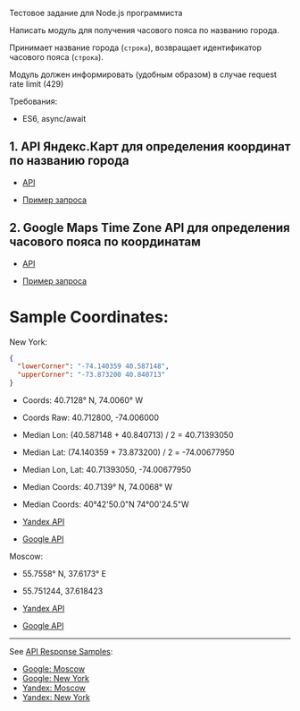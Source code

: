 Тестовое задание для Node.js программиста

Написать модуль для получения часового пояса по названию города.

Принимает название города (`строка`), возвращает идентификатор часового пояса (`строка`).

Модуль должен информировать (удобным образом) в случае request rate limit (429)

Требования:

- ES6, async/await

## 1. API Яндекс.Карт для определения координат по названию города

- [API](https://tech.yandex.ru/maps/geocoder/)

- [Пример запроса](https://geocode-maps.yandex.ru/1.x/?geocode=${city}&format=json&results=1)

## 2. Google Maps Time Zone API для определения часового пояса по координатам

- [API](https://developers.google.com/maps/documentation/timezone/start)

- [Пример запроса](https://maps.googleapis.com/maps/api/timezone/json?location=${coord}&timestamp=${timestamp}&key=${key})

# Sample Coordinates:

New York:

```json
{
  "lowerCorner": "-74.140359 40.587148",
  "upperCorner": "-73.873200 40.840713"
}
```
- Coords: 40.7128° N, 74.0060° W
- Coords Raw: 40.712800, -74.006000
- Median Lon: (40.587148 + 40.840713) / 2 = 40.71393050
- Median Lat: (74.140359 + 73.873200) / 2 = -74.00677950
- Median Lon, Lat: 40.71393050, -74.00677950
- Median Coords: 40.7139° N, 74.0068° W
- Median Coords: 40°42'50.0"N 74°00'24.5"W

- [Yandex API](https://geocode-maps.yandex.ru/1.x/?geocode=new%20york&format=json&results=1)
- [Google API](https://maps.googleapis.com/maps/api/timezone/json?location=40.71393050,-74.00677950&timestamp=1458000000&key=YOUR_API_KEY)

Moscow:

- 55.7558° N, 37.6173° E
- 55.751244, 37.618423

- [Yandex API](https://geocode-maps.yandex.ru/1.x/?geocode=moscow&format=json&results=1)
- [Google API](https://maps.googleapis.com/maps/api/timezone/json?location=55.751244,37.618423&timestamp=1458000000&key=YOUR_API_KEY)

------------

See [API Response Samples](public/api-samples):

- [Google: Moscow](public/api-samples/google-moscow.json)
- [Google: New York](public/api-samples/google-new%20york.json)
- [Yandex: Moscow](public/api-samples/yandex-moscow.json)
- [Yandex: New York](public/api-samples/yandex-new%20york.json)


